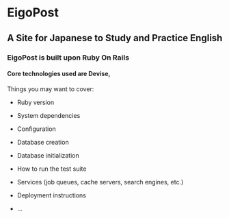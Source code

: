 # **EigoPost**

## A Site for Japanese to Study and Practice English

### EigoPost is built upon Ruby On Rails

#### Core technologies used are Devise,

Things you may want to cover:

* Ruby version

* System dependencies

* Configuration

* Database creation

* Database initialization

* How to run the test suite

* Services (job queues, cache servers, search engines, etc.)

* Deployment instructions

* ...
